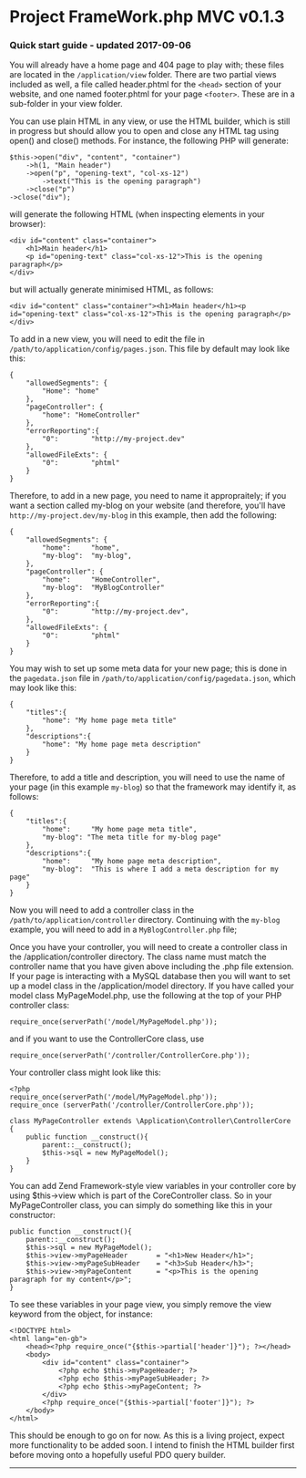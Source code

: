 # Project FrameWork.php MVC v0.1.3 #

### Quick start guide - updated 2017-09-06 ###

You will already have a home page and 404 page to play with; these files are located in the `/application/view` folder. There are two partial views included as well, a file called header.phtml for the `<head>` section of your website, and one named footer.phtml for your page `<footer>`. These are in a sub-folder in your view folder.

You can use plain HTML in any view, or use the HTML builder, which is still in progress but should allow you to open and close any HTML tag using open() and close() methods. For instance, the following PHP will generate:

	$this->open("div", "content", "container")
		->h(1, "Main header")
		->open("p", "opening-text", "col-xs-12")
			->text("This is the opening paragraph")
		->close("p")
	->close("div");

will generate the following HTML (when inspecting elements in your browser):

	<div id="content" class="container">
		<h1>Main header</h1>
		<p id="opening-text" class="col-xs-12">This is the opening paragraph</p>
	</div>

but will actually generate minimised HTML, as follows:

	<div id="content" class="container"><h1>Main header</h1><p id="opening-text" class="col-xs-12">This is the opening paragraph</p></div>

To add in a new view, you will need to edit the file in `/path/to/application/config/pages.json`. This file by default may look like this:

	{
		"allowedSegments": {
			"Home":	"home"
		},
		"pageController": {
			"home":	"HomeController"
		},
		"errorReporting":{
			"0":		"http://my-project.dev"
		},
		"allowedFileExts": {
			"0":		"phtml"
		}
	}

Therefore, to add in a new page, you need to name it appropraitely; if you want a section called my-blog on your website (and therefore, you'll have `http://my-project.dev/my-blog` in this example, then add the following:

	{
		"allowedSegments": {
			"home":		"home",
			"my-blog":	"my-blog",
		},
		"pageController": {
			"home":		"HomeController",
			"my-blog":	"MyBlogController"
		},
		"errorReporting":{
			"0":		"http://my-project.dev",
		},
		"allowedFileExts": {
			"0":		"phtml"
		}
	}

You may wish to set up some meta data for your new page; this is done in the `pagedata.json` file in `/path/to/application/config/pagedata.json`, which may look like this:

	{
		"titles":{
			"home":	"My home page meta title"
		},
		"descriptions":{
			"home":	"My home page meta description"
		}
	}

Therefore, to add a title and description, you will need to use the name of your page (in this example `my-blog`) so that the framework may identify it, as follows:

	{
		"titles":{
			"home":		"My home page meta title",
			"my-blog": "The meta title for my-blog page"
		},
		"descriptions":{
			"home":		"My home page meta description",
			"my-blog":	"This is where I add a meta description for my page"
		}
	}

Now you will need to add a controller class in the `/path/to/application/controller` directory. Continuing with the `my-blog` example, you will need to add in a `MyBlogController.php` file; 

Once you have your controller, you will need to create a controller class in the /application/controller directory. The class name must match the controller name that you have given above including the .php file extension. If your page is interacting with a MySQL database then you will want to set up a model class in the /application/model directory. If you have called your model class MyPageModel.php, use the following at the top of your PHP controller class:

	require_once(serverPath('/model/MyPageModel.php'));

and if you want to use the ControllerCore class, use

	require_once(serverPath('/controller/ControllerCore.php'));

Your controller class might look like this:

	<?php
	require_once(serverPath('/model/MyPageModel.php'));
	require_once (serverPath('/controller/ControllerCore.php'));

	class MyPageController extends \Application\Controller\ControllerCore
	{
		public function __construct(){
			parent::__construct();
			$this->sql = new MyPageModel();
		}
	}

You can add Zend Framework-style view variables in your controller core by using $this->view which is part of the CoreController class. So in your MyPageController class, you can simply do something like this in your constructor:

	public function __construct(){
		parent::__construct();
		$this->sql = new MyPageModel();
		$this->view->myPageHeader		= "<h1>New Header</h1>";
		$this->view->myPageSubHeader	= "<h3>Sub Header</h3>";
		$this->view->myPageContent		= "<p>This is the opening paragraph for my content</p>";
	}

To see these variables in your page view, you simply remove the view keyword from the object, for instance:

	<!DOCTYPE html>
	<html lang="en-gb">
    	<head><?php require_once("{$this->partial['header']}"); ?></head>
    	<body>
    		<div id="content" class="container">
				<?php echo $this->myPageHeader; ?>
				<?php echo $this->myPageSubHeader; ?>
				<?php echo $this->myPageContent; ?>
			</div>
			<?php require_once("{$this->partial['footer']}"); ?>
		</body>
	</html>

This should be enough to go on for now. As this is a living project, expect more functionality to be added soon. I intend to finish the HTML builder first before moving onto a hopefully useful PDO query builder.

---
